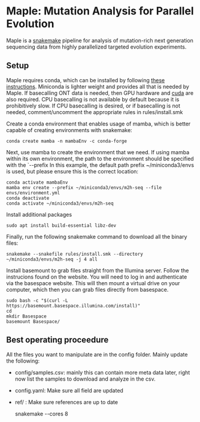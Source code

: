 # Maple: Mutation Analysis for Parallel Evolution

Maple is a [snakemake](https://snakemake.readthedocs.io/en/stable/index.html) pipeline for analysis of
mutation-rich next generation sequencing data from highly parallelized targeted evolution experiments.

## Setup

Maple requires conda, which can be installed by following [these instructions](https://docs.conda.io/projects/conda/en/latest/user-guide/install/).
Miniconda is lighter weight and provides all that is needed by Maple. If basecalling ONT data is needed,
then GPU hardware and [cuda](https://docs.nvidia.com/cuda/) are also required. CPU basecalling is not available
by default because it is prohibitively slow. If CPU basecalling is desired, or if basecalling is not needed,
comment/uncomment the appropriate rules in rules/install.smk



Create a conda environment that enables usage of mamba, which is better capable of creating environments
with snakemake:

    conda create mamba -n mambaEnv -c conda-forge


Next, use mamba to create the environment that we need. If using mamba within its own environment, the path to the environment should
be specified with the `--prefix In this example, the default path prefix ~/miniconda3/envs is used, but please ensure this is the correct location:

    conda activate mambaEnv
    mamba env create --prefix ~/miniconda3/envs/m2h-seq --file envs/environment.yml
    conda deactivate
    conda activate ~/miniconda3/envs/m2h-seq


Install additional packages

    sudo apt install build-essential libz-dev

Finally, run the following snakemake command to download all the binary files:

    snakemake --snakefile rules/install.smk --directory ~/miniconda3/envs/m2h-seq -j 4 all

Install basemount to grab files straight from the Illumina server. Follow the instrucions found on the website. You will need to log in and authenticate via the basespace website. This will then mount a virtual drive on your computer, which then you can grab files directly from basespace.

    sudo bash -c "$(curl -L https://basemount.basespace.illumina.com/install)"
    cd
    mkdir Basespace
    basemount Basespace/


## Best operating proceedure

All the files you want to manipulate are in the config folder. Mainly update the following:
- config/samples.csv: mainly this can contain more meta data later, right now list the samples to download and analyze in the csv.
- config.yaml: Make sure all field are updated
- ref/ : Make sure references are up to date

    snakemake --cores 8

